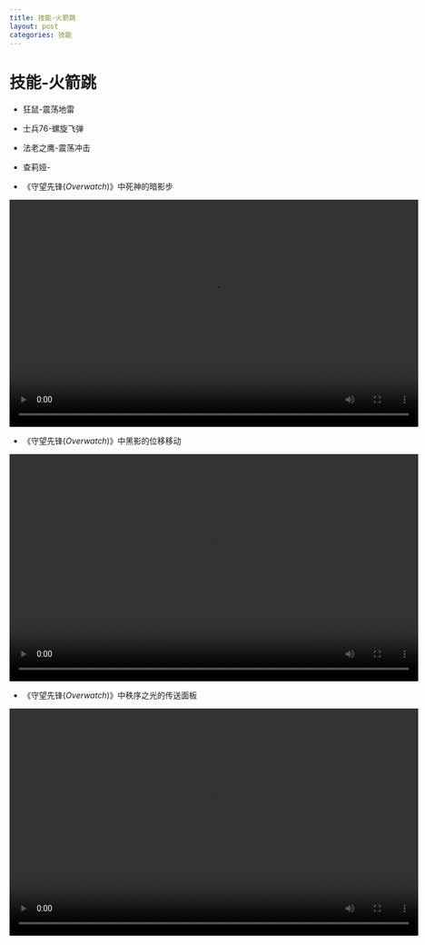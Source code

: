 ```yaml
---
title: 技能-火箭跳
layout: post
categories: 技能
---
```


# 技能-火箭跳

- 狂鼠-震荡地雷
- 士兵76-螺旋飞弹
- 法老之鹰-震荡冲击
- 查莉娅-

- 《守望先锋(*Overwatch*)》中死神的暗影步

<video width="720" height="400" controls>
    <source src="/videos/死神-暗影步.mp4" type="video/mp4">
</video>

- 《守望先锋(*Overwatch*)》中黑影的位移移动

<video width="720" height="400" controls>
    <source src="/videos/黑影-黑客入侵.mp4" type="video/mp4">
</video>

- 《守望先锋(*Overwatch*)》中秩序之光的传送面板

<video width="720" height="400" controls>
    <source src="/videos/秩序之光-传送面包.mp4" type="video/mp4">
</video>